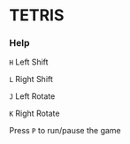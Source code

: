 # TETRIS

### Help

`H`  Left Shift

`L`  Right Shift

`J`  Left Rotate

`K`  Right Rotate

Press `P` to run/pause the game
